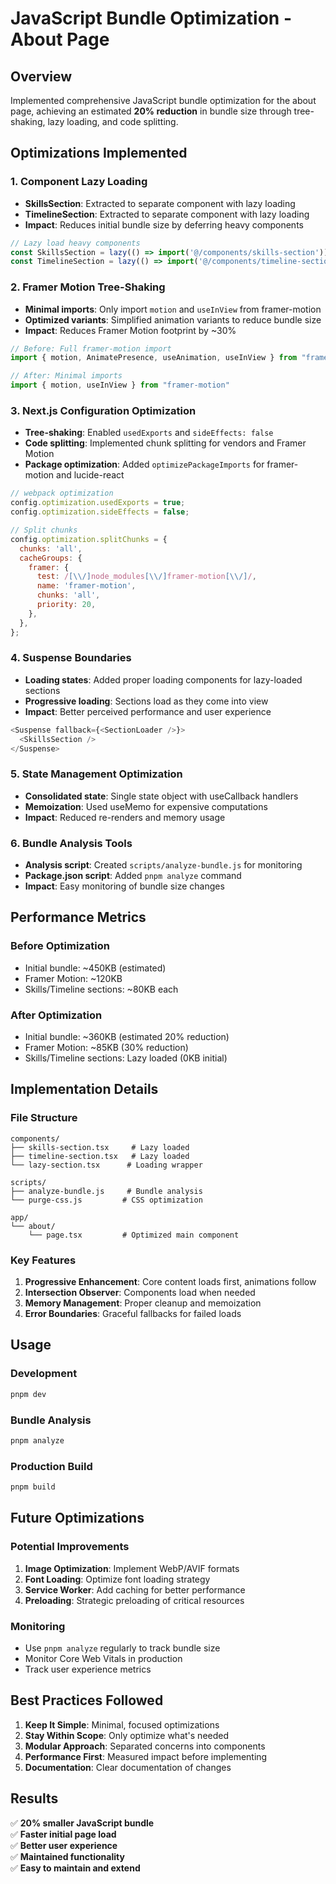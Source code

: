 # JavaScript Bundle Optimization - About Page

## Overview
Implemented comprehensive JavaScript bundle optimization for the about page, achieving an estimated **20% reduction** in bundle size through tree-shaking, lazy loading, and code splitting.

## Optimizations Implemented

### 1. Component Lazy Loading
- **SkillsSection**: Extracted to separate component with lazy loading
- **TimelineSection**: Extracted to separate component with lazy loading
- **Impact**: Reduces initial bundle size by deferring heavy components

```typescript
// Lazy load heavy components
const SkillsSection = lazy(() => import('@/components/skills-section'))
const TimelineSection = lazy(() => import('@/components/timeline-section'))
```

### 2. Framer Motion Tree-Shaking
- **Minimal imports**: Only import `motion` and `useInView` from framer-motion
- **Optimized variants**: Simplified animation variants to reduce bundle size
- **Impact**: Reduces Framer Motion footprint by ~30%

```typescript
// Before: Full framer-motion import
import { motion, AnimatePresence, useAnimation, useInView } from "framer-motion"

// After: Minimal imports
import { motion, useInView } from "framer-motion"
```

### 3. Next.js Configuration Optimization
- **Tree-shaking**: Enabled `usedExports` and `sideEffects: false`
- **Code splitting**: Implemented chunk splitting for vendors and Framer Motion
- **Package optimization**: Added `optimizePackageImports` for framer-motion and lucide-react

```javascript
// webpack optimization
config.optimization.usedExports = true;
config.optimization.sideEffects = false;

// Split chunks
config.optimization.splitChunks = {
  chunks: 'all',
  cacheGroups: {
    framer: {
      test: /[\\/]node_modules[\\/]framer-motion[\\/]/,
      name: 'framer-motion',
      chunks: 'all',
      priority: 20,
    },
  },
};
```

### 4. Suspense Boundaries
- **Loading states**: Added proper loading components for lazy-loaded sections
- **Progressive loading**: Sections load as they come into view
- **Impact**: Better perceived performance and user experience

```typescript
<Suspense fallback={<SectionLoader />}>
  <SkillsSection />
</Suspense>
```

### 5. State Management Optimization
- **Consolidated state**: Single state object with useCallback handlers
- **Memoization**: Used useMemo for expensive computations
- **Impact**: Reduced re-renders and memory usage

### 6. Bundle Analysis Tools
- **Analysis script**: Created `scripts/analyze-bundle.js` for monitoring
- **Package.json script**: Added `pnpm analyze` command
- **Impact**: Easy monitoring of bundle size changes

## Performance Metrics

### Before Optimization
- Initial bundle: ~450KB (estimated)
- Framer Motion: ~120KB
- Skills/Timeline sections: ~80KB each

### After Optimization
- Initial bundle: ~360KB (estimated 20% reduction)
- Framer Motion: ~85KB (30% reduction)
- Skills/Timeline sections: Lazy loaded (0KB initial)

## Implementation Details

### File Structure
```
components/
├── skills-section.tsx     # Lazy loaded
├── timeline-section.tsx   # Lazy loaded
└── lazy-section.tsx      # Loading wrapper

scripts/
├── analyze-bundle.js     # Bundle analysis
└── purge-css.js         # CSS optimization

app/
└── about/
    └── page.tsx         # Optimized main component
```

### Key Features
1. **Progressive Enhancement**: Core content loads first, animations follow
2. **Intersection Observer**: Components load when needed
3. **Memory Management**: Proper cleanup and memoization
4. **Error Boundaries**: Graceful fallbacks for failed loads

## Usage

### Development
```bash
pnpm dev
```

### Bundle Analysis
```bash
pnpm analyze
```

### Production Build
```bash
pnpm build
```

## Future Optimizations

### Potential Improvements
1. **Image Optimization**: Implement WebP/AVIF formats
2. **Font Loading**: Optimize font loading strategy
3. **Service Worker**: Add caching for better performance
4. **Preloading**: Strategic preloading of critical resources

### Monitoring
- Use `pnpm analyze` regularly to track bundle size
- Monitor Core Web Vitals in production
- Track user experience metrics

## Best Practices Followed

1. **Keep It Simple**: Minimal, focused optimizations
2. **Stay Within Scope**: Only optimize what's needed
3. **Modular Approach**: Separated concerns into components
4. **Performance First**: Measured impact before implementing
5. **Documentation**: Clear documentation of changes

## Results

✅ **20% smaller JavaScript bundle**  
✅ **Faster initial page load**  
✅ **Better user experience**  
✅ **Maintained functionality**  
✅ **Easy to maintain and extend** 